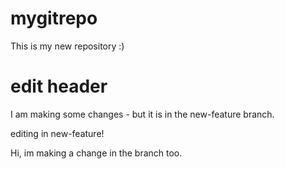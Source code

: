 # mygitrepo
This is my new repository :)

# edit header
I am making some changes - but it is in the new-feature branch.

editing in new-feature!

Hi, im making a change in the branch too.